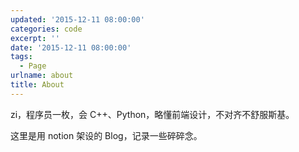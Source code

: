 ```yaml
---
updated: '2015-12-11 08:00:00'
categories: code
excerpt: ''
date: '2015-12-11 08:00:00'
tags:
  - Page
urlname: about
title: About
---
```


zi，程序员一枚，会 C++、Python，略懂前端设计，不对齐不舒服斯基。


这里是用 notion 架设的 Blog，记录一些碎碎念。

